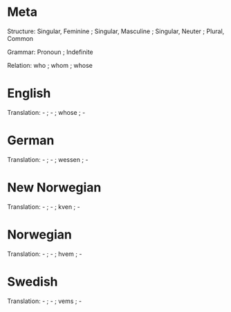 Meta
====

Structure: Singular, Feminine ; Singular, Masculine ; Singular, Neuter ; Plural, Common

Grammar:   Pronoun ; Indefinite

Relation:  who ; whom ; whose



English
=======

Translation: - ; - ; whose ; -



German
======

Translation: - ; - ; wessen ; -



New Norwegian
=============

Translation: - ; - ; kven ; -



Norwegian
=========

Translation: - ; - ; hvem ; -



Swedish
=======

Translation: - ; - ; vems ; -
